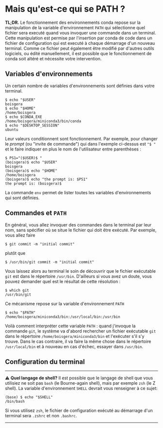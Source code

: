 # Mais qu'est-ce qui se PATH ?

**TL;DR.** Le fonctionnement des environnements conda repose sur la manipulation 
de la variable d'environnement `PATH` 
qui sélectionne quel fichier sera executé quand vous invoquer une commande dans 
un terminal.
Cette manipulation est permise par l'insertion par conda de code
dans un fichier de configuration qui est executé à chaque démarrage d'un 
nouveau terminal. Comme ce fichier peut également être modifié par d'autres
outils logiciels, ou édité manuellement, il est possible que le fonctionnement
de conda soit altéré et nécessite votre intervention.

## Variables d'environnements

Un certain nombre de variables d'environnements sont définies dans votre
terminal. 

    $ echo "$USER"
    boisgera
    $ echo "$HOME"
    /home/boisgera
    $ echo $CONDA_EXE
    /home/boisgera/miniconda3/bin/conda
    $ echo "$DESKTOP_SESSION"
    ubuntu

Leur valeurs conditionnent sont fonctionnement. Par exemple, pour changer
le *prompt* (ou "invite de commande") qui dans l'exemple ci-dessus est `"$ "` et
le faire indiquer en plus le nom de l'utilisateur entre parenthèses :

    $ PS1="($USER)$ "
    (boisgera)$ echo "$USER"
    boisgera
    (boisgera)$ echo "$HOME"
    /home/boisgera
    (boisgera)$ echo "the prompt is: $PS1"
    the prompt is: (boisgera)$

La commande `env` permet de lister toutes les variables d'environnements qui
sont définies.

## Commandes et `PATH`

En général, vous allez invoquer des commandes dans le terminal par leur nom,
sans spécifier où se situe le fichier qui doit être exécuté. Par exemple,
vous allez faire

    $ git commit -m "initial commit"

plutôt que 

    $ /usr/bin/git commit -m "initial commit"

Vous laissez alors au terminal le soin de découvrir que le fichier exécutable
`git` est dans le répertoire `/usr/bin`. D'ailleurs si vous avez un doute,
vous pouvez demander quel est le résultat de cette résolution :

    $ which git
    /usr/bin/git

Ce mécanisme repose sur la variable d'environnement `PATH`

    $ echo "$PATH"
    /home/boisgera/miniconda3/bin:/usr/local/bin:/usr/bin

Voilà comment interpréter cette variable `PATH` :
quand j'invoque la commande `git`, le système va d'abord
rechercher un fichier exécutable `git` dans le répertoire 
`/home/boisgera/miniconda3/bin` et l'exécuter s'il s'y trouve. Dans le cas
contraire, il va faire la même chose dans le répertoire `/usr/local/bin`
et à nouveau en cas d'échec, essayer dans `/usr/bin`.

## Configuration du terminal


--------------------------------------------------------------------------------
⚠️ **Quel langage de shell?** Il est possible que le langage de shell que vous 
utilisiez ne soit pas `bash` (le Bourne-again shell), mais par exemple `zsh` 
(le Z shell). 
La variable d'environnement `SHELL` devrait vous renseigner à ce sujet:

    (base) $ echo "$SHELL"
    /bin/bash

Si vous utilisez `zsh`, le fichier de configuration exécuté au démarrage d'un
terminal sera `.zshrc` et non `.bashrc`.

--------------------------------------------------------------------------------
